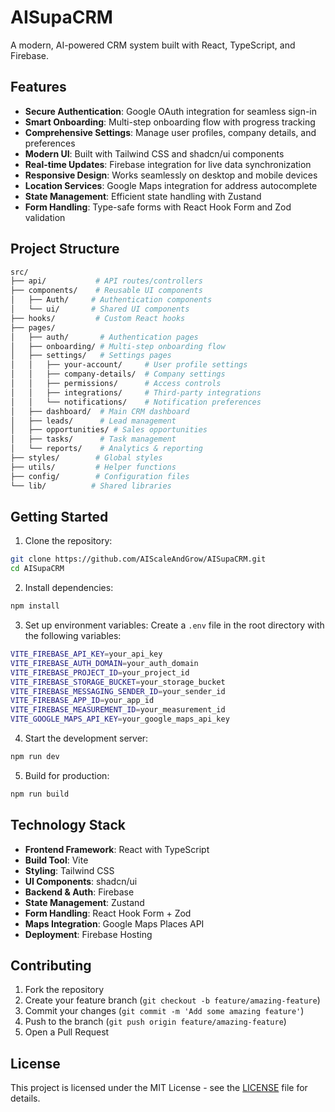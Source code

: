 # AISupaCRM

A modern, AI-powered CRM system built with React, TypeScript, and Firebase.

## Features

- **Secure Authentication**: Google OAuth integration for seamless sign-in
- **Smart Onboarding**: Multi-step onboarding flow with progress tracking
- **Comprehensive Settings**: Manage user profiles, company details, and preferences
- **Modern UI**: Built with Tailwind CSS and shadcn/ui components
- **Real-time Updates**: Firebase integration for live data synchronization
- **Responsive Design**: Works seamlessly on desktop and mobile devices
- **Location Services**: Google Maps integration for address autocomplete
- **State Management**: Efficient state handling with Zustand
- **Form Handling**: Type-safe forms with React Hook Form and Zod validation

## Project Structure

```bash
src/
├── api/           # API routes/controllers
├── components/    # Reusable UI components
│   ├── Auth/     # Authentication components
│   └── ui/       # Shared UI components
├── hooks/         # Custom React hooks
├── pages/
│   ├── auth/       # Authentication pages
│   ├── onboarding/ # Multi-step onboarding flow
│   ├── settings/   # Settings pages
│   │   ├── your-account/     # User profile settings
│   │   ├── company-details/  # Company settings
│   │   ├── permissions/      # Access controls
│   │   ├── integrations/     # Third-party integrations
│   │   └── notifications/    # Notification preferences
│   ├── dashboard/  # Main CRM dashboard
│   ├── leads/      # Lead management
│   ├── opportunities/ # Sales opportunities
│   ├── tasks/      # Task management
│   └── reports/    # Analytics & reporting
├── styles/        # Global styles
├── utils/         # Helper functions
├── config/        # Configuration files
└── lib/          # Shared libraries
```

## Getting Started

1. Clone the repository:
```bash
git clone https://github.com/AIScaleAndGrow/AISupaCRM.git
cd AISupaCRM
```

2. Install dependencies:
```bash
npm install
```

3. Set up environment variables:
Create a `.env` file in the root directory with the following variables:
```bash
VITE_FIREBASE_API_KEY=your_api_key
VITE_FIREBASE_AUTH_DOMAIN=your_auth_domain
VITE_FIREBASE_PROJECT_ID=your_project_id
VITE_FIREBASE_STORAGE_BUCKET=your_storage_bucket
VITE_FIREBASE_MESSAGING_SENDER_ID=your_sender_id
VITE_FIREBASE_APP_ID=your_app_id
VITE_FIREBASE_MEASUREMENT_ID=your_measurement_id
VITE_GOOGLE_MAPS_API_KEY=your_google_maps_api_key
```

4. Start the development server:
```bash
npm run dev
```

5. Build for production:
```bash
npm run build
```

## Technology Stack

- **Frontend Framework**: React with TypeScript
- **Build Tool**: Vite
- **Styling**: Tailwind CSS
- **UI Components**: shadcn/ui
- **Backend & Auth**: Firebase
- **State Management**: Zustand
- **Form Handling**: React Hook Form + Zod
- **Maps Integration**: Google Maps Places API
- **Deployment**: Firebase Hosting

## Contributing

1. Fork the repository
2. Create your feature branch (`git checkout -b feature/amazing-feature`)
3. Commit your changes (`git commit -m 'Add some amazing feature'`)
4. Push to the branch (`git push origin feature/amazing-feature`)
5. Open a Pull Request

## License

This project is licensed under the MIT License - see the [LICENSE](LICENSE) file for details.
